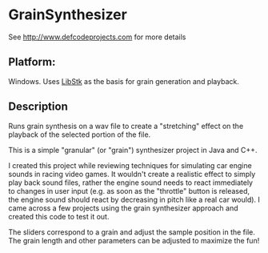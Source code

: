 # GrainSynthesizer

See http://www.defcodeprojects.com for more details

## Platform: 
Windows. Uses [LibStk](https://ccrma.stanford.edu/software/stk/) as the basis for grain generation and playback.

## Description
Runs grain synthesis on a wav file to create a "stretching" effect on the playback of the selected portion of the file.

This is a simple "granular" (or "grain") synthesizer project in Java and C++.

I created this project while reviewing techniques for simulating car engine sounds in racing video games. It wouldn't create a realistic effect to simply play back sound files, rather the engine sound needs to react immediately to changes in user input (e.g. as soon as the "throttle" button is released, the engine sound should react by decreasing in pitch like a real car would). I came across a few projects using the grain synthesizer approach and created this code to test it out.

The sliders correspond to a grain and adjust the sample position in the file. The grain length and other parameters can be adjusted to maximize the fun!
